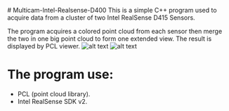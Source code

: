 ﻿﻿﻿﻿# Multicam-Intel-Realsense-D400This is a simple C++ program used to acquire data from a cluster of two Intel RealSense D415 Sensors.The program acquires a colored point cloud from each sensor then merge the two in one big point cloud to form one extended view.The result is displayed by PCL viewer.![alt text](https://github.com/tarekmuallim/Multicam-Intel-Realsense-D400/blob/master/images/1.png)![alt text](https://github.com/tarekmuallim/Multicam-Intel-Realsense-D400/blob/master/images/2.png)# The program use:- PCL (point cloud library).- Intel RealSense SDK v2.